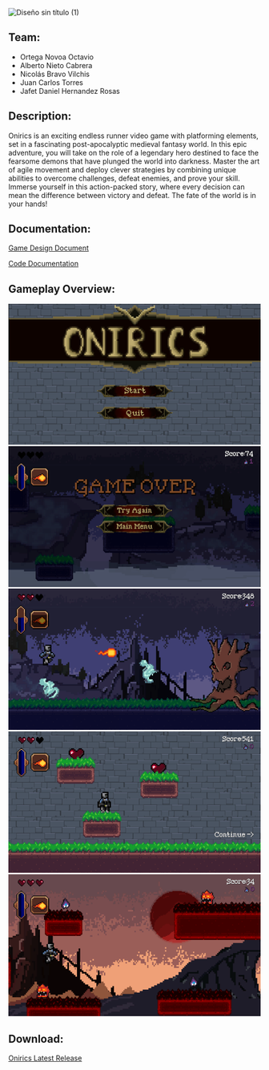 ![Diseño sin título (1)](https://github.com/user-attachments/assets/85045a79-d1a7-483e-8fe9-cd6c6f899148)
## Team:
 - Ortega Novoa Octavio
 - Alberto Nieto Cabrera
 - Nicolás Bravo Vilchis
 - Juan Carlos Torres
 - Jafet Daniel Hernandez Rosas
## Description:
Onirics is an exciting endless runner video game with platforming elements, set in a fascinating post-apocalyptic medieval fantasy world. In this epic adventure, you will take on the role of a legendary hero destined to face the fearsome demons that have plunged the world into darkness. Master the art of agile movement and deploy clever strategies by combining unique abilities to overcome challenges, defeat enemies, and prove your skill. Immerse yourself in this action-packed story, where every decision can mean the difference between victory and defeat. The fate of the world is in your hands!
## Documentation:
[Game Design Document](https://docs.google.com/document/d/1_jeumNhiDDIlDwldw26V9yBszaTCB5tIoWwKTS6C_E4/edit)

[Code Documentation](https://github.com/notsunnyatall/EndlessRunnerProject/blob/main/Assets/Scripts/ScriptingAPI.md)
## Gameplay Overview:
![alt text](image.png)
![alt text](image-1.png)
![alt text](image-2.png)
![alt text](image-3.png)
![alt text](image-4.png)

## Download:
[Onirics Latest Release](https://github.com/notsunnyatall/EndlessRunnerProject/releases/tag/v1.0.0)
